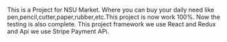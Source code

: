 This is a Project for NSU Market. Where you can buy  your daily need like pen,pencil,cutter,paper,rubber,etc.This project is now work 100%. Now the testing is also complete. This project framework we use React and Redux and Api we use Stripe Payment APi.
